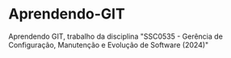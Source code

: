 # Aprendendo-GIT
Aprendendo GIT, trabalho da disciplina "SSC0535 - Gerência de Configuração, Manutenção e Evolução de Software (2024)"
